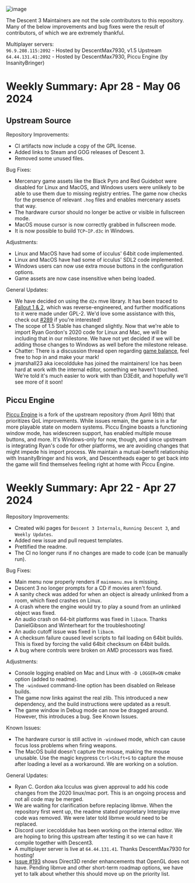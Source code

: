 ![image](https://github.com/DescentDevelopers/Descent3/assets/47716344/a772b8e6-4b2f-4606-aa3f-35208189d11b)

The Descent 3 Maintainers are not the sole contributors to this repository. Many of the below improvements and bug fixes were the result of contributors, of which we are extremely thankful.

Multiplayer servers:  
`96.9.208.115:2092` - Hosted by DescentMax7930, v1.5 Upstream  
`64.44.131.41:2092` - Hosted by DescentMax7930, Piccu Engine (by InsanityBringer)

# Weekly Summary: Apr 28 - May 06 2024

## Upstream Source
Repository Improvements:
- CI artifacts now include a copy of the GPL license.
- Added links to Steam and GOG releases of Descent 3.
- Removed some unused files.

Bug Fixes:
- Mercenary game assets like the Black Pyro and Red Guidebot were disabled for Linux and MacOS, and Windows users were unlikely to be able to use them due to missing registry entries. The game now checks for the presence of relevant `.hog` files and enables mercenary assets that way.
- The hardware cursor should no longer be active or visible in fullscreen mode.
- MacOS mouse cursor is now correctly grabbed in fullscreen mode.
- It is now possible to build `TCP~IP.d3c` in Windows.

Adjustments:
- Linux and MacOS have had some of icculus' 64bit code implemented.
- Linux and MacOS have had some of icculus' SDL2 code implemented.
- Windows users can now use extra mouse buttons in the configuration options.
- Game assets are now case insensitive when being loaded.

General Updates:
- We have decided on using the `d2x` mve library. It has been traced to [Fallout 1 & 2](https://fodev.net/files/fo2/tools.html), which was reverse-engineered, and further modifications to it were made under GPL-2. We'd love some assistance with this, check out [#289](https://github.com/DescentDevelopers/Descent3/pull/289) if you're interested!
- The scope of 1.5 Stable has changed slightly. Now that we're able to import Ryan Gordon's 2020 code for Linux and Mac, we will be including that in our milestone. We have not yet decided if we will be adding those changes to Windows as well before the milestone release.
- Chatter: There is a discussion thread open regarding [game balance](https://github.com/DescentDevelopers/Descent3/discussions/274), feel free to hop in and make your mark!
- jmarshall23 aka icecoldduke has joined the maintainers! Ice has been hard at work with the internal editor, something we haven't touched. We're told it's much easier to work with than D3Edit, and hopefully we'll see more of it soon!

## Piccu Engine
[Piccu Engine](https://github.com/InsanityBringer/PiccuEngine) is a fork of the upstream repository (from April 16th) that prioritizes QoL improvements. While issues remain, the game is in a far more playable state on modern systems. 
Piccu Engine boasts a functioning window mode, has widescreen support, has enabled multiple mouse buttons, and more. It's Windows-only for now, though, and since upstream is integrating Ryan's code for other platforms, we are avoiding changes that might impede his import process.
We maintain a mutual-benefit relationship with InsanityBringer and his work, and Descentheads eager to get back into the game will find themselves feeling right at home with Piccu Engine.

# Weekly Summary: Apr 22 - Apr 27 2024

Repository Improvements:
- Created wiki pages for `Descent 3 Internals`, `Running Descent 3`, and `Weekly Updates`.
- Added new issue and pull request templates.
- Prettified the readme.
- The CI no longer runs if no changes are made to code (can be manually run).

Bug Fixes:
- Main menu now properly renders if `mainmenu.mve` is missing.
- Descent 3 no longer prompts for a CD if movies aren't found.
- A sanity check was added for when an object is already unlinked from a room, which fixed crashes on Linux.
- A crash where the engine would try to play a sound from an unlinked object was fixed.
- An audio crash on 64-bit platforms was fixed in `libacm`. Thanks DanielGibson and Winterheart for the troubleshooting!
- An audio cutoff issue was fixed in `libacm`.
- A checksum failure caused level scripts to fail loading on 64bit builds. This is fixed by forcing the valid 64bit checksum on 64bit builds.
- A bug where controls were broken on AMD processors was fixed.


Adjustments:
- Console logging enabled on Mac and Linux with `-D LOGGER=ON` cmake option (added to readme).
- The `-windowed` command-line option has been disabled on Release builds.
- The game now links against the real zlib. This introduced a new dependency, and the build instructions were updated as a result.
- The game window in Debug mode can now be dragged around. However, this introduces a bug. See Known Issues.

Known Issues:
- The hardware cursor is still active in `-windowed` mode, which can cause focus loss problems when firing weapons.
- The MacOS build doesn't capture the mouse, making the mouse unusable. Use the magic keypress `Ctrl+Shift+G` to capture the mouse after loading a level as a workaround. We are working on a solution.

General Updates:
- Ryan C. Gordon aka Icculus was given approval to add his code changes from the 2020 linux/mac port. This is an ongoing process and not all code may be merged.
- We are waiting for clarification before replacing libmve. When the repository first went up, the readme stated proprietary Interplay mve code was removed. We were later told libmve would need to be replaced.
- Discord user icecoldduke has been working on the internal editor. We are hoping to bring this upstream after testing it so we can have it compile together with Descent3.
- A multiplayer server is live at `64.44.131.41`. Thanks DescentMax7930 for hosting!
- [Issue #193](https://github.com/DescentDevelopers/Descent3/issues/193) shows Direct3D render enhancements that OpenGL does not have. Pending libmve and other short-term roadmap options, we have yet to talk about whether this should move up on the priority list.